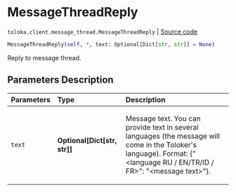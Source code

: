 # MessageThreadReply
`toloka.client.message_thread.MessageThreadReply` | [Source code](https://github.com/Toloka/toloka-kit/blob/v1.0.2/src/client/message_thread.py#L150)

```python
MessageThreadReply(self, *, text: Optional[Dict[str, str]] = None)
```

Reply to message thread.

## Parameters Description

| Parameters | Type | Description |
| :----------| :----| :-----------|
`text`|**Optional\[Dict\[str, str\]\]**|<p>Message text. You can provide text in several languages (the message will come in the Toloker&#x27;s language). Format: {&quot;&lt;language RU / EN/TR/ID / FR&gt;&quot;: &quot;&lt;message text&gt;&quot;}.</p>

